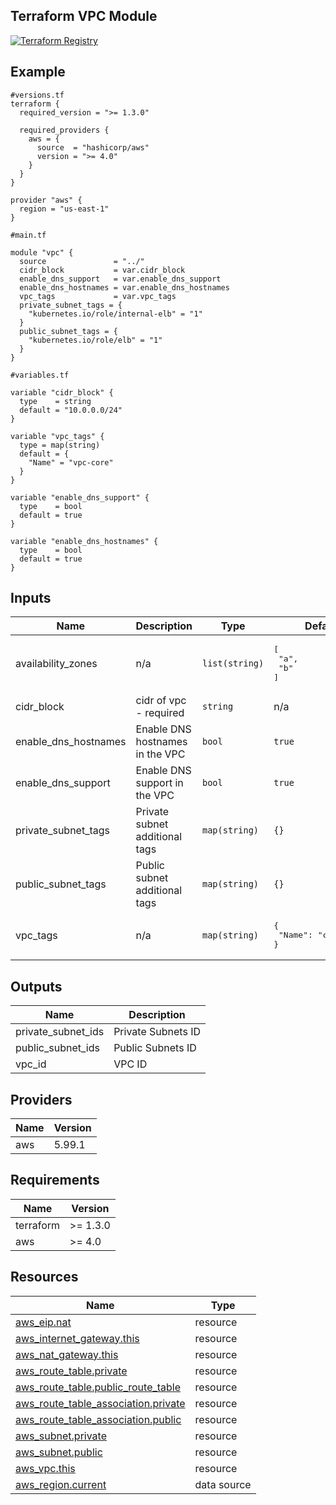 ## Terraform VPC Module

[![Terraform Registry](https://img.shields.io/badge/Terraform-Registry-5C4EE5?logo=terraform&style=for-the-badge)](https://registry.terraform.io/modules/filipegomes11/vpc/aws)


<!-- BEGIN_TF_DOCS -->


## Example

```hcl
#versions.tf
terraform {
  required_version = ">= 1.3.0"

  required_providers {
    aws = {
      source  = "hashicorp/aws"
      version = ">= 4.0"
    }
  }
}

provider "aws" {
  region = "us-east-1"
}

#main.tf

module "vpc" {
  source               = "../"
  cidr_block           = var.cidr_block
  enable_dns_support   = var.enable_dns_support
  enable_dns_hostnames = var.enable_dns_hostnames
  vpc_tags             = var.vpc_tags
  private_subnet_tags = {
    "kubernetes.io/role/internal-elb" = "1"
  }
  public_subnet_tags = {
    "kubernetes.io/role/elb" = "1"
  }
}

#variables.tf

variable "cidr_block" {
  type    = string
  default = "10.0.0.0/24"
}

variable "vpc_tags" {
  type = map(string)
  default = {
    "Name" = "vpc-core"
  }
}

variable "enable_dns_support" {
  type    = bool
  default = true
}

variable "enable_dns_hostnames" {
  type    = bool
  default = true
}
```
## Inputs

| Name | Description | Type | Default | Required |
|------|-------------|------|---------|:--------:|
| availability\_zones | n/a | `list(string)` | <pre>[<br/>  "a",<br/>  "b"<br/>]</pre> | no |
| cidr\_block | cidr of vpc - required | `string` | n/a | yes |
| enable\_dns\_hostnames | Enable DNS hostnames in the VPC | `bool` | `true` | no |
| enable\_dns\_support | Enable DNS support in the VPC | `bool` | `true` | no |
| private\_subnet\_tags | Private subnet additional tags | `map(string)` | `{}` | no |
| public\_subnet\_tags | Public subnet additional tags | `map(string)` | `{}` | no |
| vpc\_tags | n/a | `map(string)` | <pre>{<br/>  "Name": "change-me"<br/>}</pre> | no |
## Outputs

| Name | Description |
|------|-------------|
| private\_subnet\_ids | Private Subnets ID |
| public\_subnet\_ids | Public Subnets ID |
| vpc\_id | VPC ID |
## Providers

| Name | Version |
|------|---------|
| aws | 5.99.1 |
## Requirements

| Name | Version |
|------|---------|
| terraform | >= 1.3.0 |
| aws | >= 4.0 |
## Resources

| Name | Type |
|------|------|
| [aws_eip.nat](https://registry.terraform.io/providers/hashicorp/aws/latest/docs/resources/eip) | resource |
| [aws_internet_gateway.this](https://registry.terraform.io/providers/hashicorp/aws/latest/docs/resources/internet_gateway) | resource |
| [aws_nat_gateway.this](https://registry.terraform.io/providers/hashicorp/aws/latest/docs/resources/nat_gateway) | resource |
| [aws_route_table.private](https://registry.terraform.io/providers/hashicorp/aws/latest/docs/resources/route_table) | resource |
| [aws_route_table.public_route_table](https://registry.terraform.io/providers/hashicorp/aws/latest/docs/resources/route_table) | resource |
| [aws_route_table_association.private](https://registry.terraform.io/providers/hashicorp/aws/latest/docs/resources/route_table_association) | resource |
| [aws_route_table_association.public](https://registry.terraform.io/providers/hashicorp/aws/latest/docs/resources/route_table_association) | resource |
| [aws_subnet.private](https://registry.terraform.io/providers/hashicorp/aws/latest/docs/resources/subnet) | resource |
| [aws_subnet.public](https://registry.terraform.io/providers/hashicorp/aws/latest/docs/resources/subnet) | resource |
| [aws_vpc.this](https://registry.terraform.io/providers/hashicorp/aws/latest/docs/resources/vpc) | resource |
| [aws_region.current](https://registry.terraform.io/providers/hashicorp/aws/latest/docs/data-sources/region) | data source |
<!-- END_TF_DOCS -->
